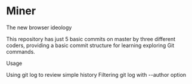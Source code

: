 # Miner
The new browser ideology

This repository has just 5 basic commits on master by three different coders, providing a basic commit structure for learning exploring Git commands.

Usage

Using git log to review simple history
Filtering git log with --author option